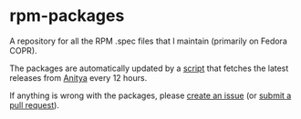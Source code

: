 # rpm-packages

A repository for all the RPM .spec files that I maintain (primarily on Fedora COPR).

The packages are automatically updated by a [script](/update.sh) that fetches the latest releases from [Anitya](https://release-monitoring.org/) every 12 hours.

If anything is wrong with the packages, please [create an issue](https://github.com/ErrorNoInternet/rpm-packages/issues/new) (or [submit a pull request](https://github.com/ErrorNoInternet/rpm-packages/compare)).
